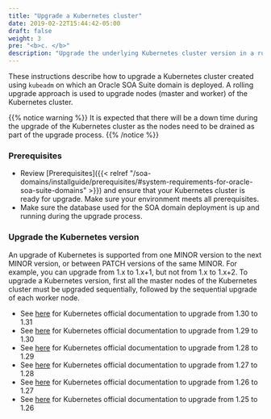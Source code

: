 ```yaml
---
title: "Upgrade a Kubernetes cluster"
date: 2019-02-22T15:44:42-05:00
draft: false
weight: 3
pre: "<b>c. </b>"
description: "Upgrade the underlying Kubernetes cluster version in a running SOA Kubernetes environment."
---
```


These instructions describe how to upgrade a Kubernetes cluster created using `kubeadm` on which an Oracle SOA Suite domain is deployed. A rolling upgrade approach is used to upgrade nodes (master and worker) of the Kubernetes cluster.

{{% notice warning  %}}
It is expected that there will be a down time during the upgrade of the Kubernetes cluster as the nodes need to be drained as part of the upgrade process.
{{% /notice %}}

### Prerequisites

* Review [Prerequisites]({{< relref "/soa-domains/installguide/prerequisites/#system-requirements-for-oracle-soa-suite-domains" >}}) and ensure that your Kubernetes cluster is ready for upgrade. Make sure your environment meets all prerequisites.
* Make sure the database used for the SOA domain deployment is up and running during the upgrade process.

### Upgrade the Kubernetes version
 An upgrade of Kubernetes is supported from one MINOR version to the next MINOR version, or between PATCH versions of the same MINOR.
 For example, you can upgrade from 1.x to 1.x+1, but not from 1.x to 1.x+2.
 To upgrade a Kubernetes version, first all the master nodes of the Kubernetes cluster must be  upgraded sequentially, followed by the sequential upgrade of each worker node.

*  See [here](https://v1-31.docs.kubernetes.io/docs/tasks/administer-cluster/kubeadm/kubeadm-upgrade/) for Kubernetes official documentation to upgrade from 1.30 to 1.31
*  See [here](https://v1-30.docs.kubernetes.io/docs/tasks/administer-cluster/kubeadm/kubeadm-upgrade/) for Kubernetes official documentation to upgrade from 1.29 to 1.30
*  See [here](https://v1-29.docs.kubernetes.io/docs/tasks/administer-cluster/kubeadm/kubeadm-upgrade/) for Kubernetes official documentation to upgrade from 1.28 to 1.29
*  See [here](https://v1-28.docs.kubernetes.io/docs/tasks/administer-cluster/kubeadm/kubeadm-upgrade/) for Kubernetes official documentation to upgrade from 1.27 to 1.28
*  See [here](https://v1-27.docs.kubernetes.io/docs/tasks/administer-cluster/kubeadm/kubeadm-upgrade/) for Kubernetes official documentation to upgrade from 1.26 to 1.27
*  See [here](https://v1-26.docs.kubernetes.io/docs/tasks/administer-cluster/kubeadm/kubeadm-upgrade/) for Kubernetes official documentation to upgrade from 1.25 to 1.26
